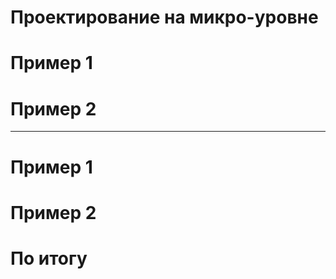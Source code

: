 # Проектирование на микро-уровне

# Пример 1

# Пример 2

-----

# Пример 1

# Пример 2

# По итогу
